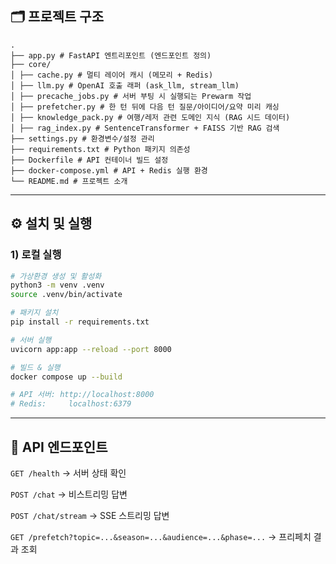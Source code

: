 ## 🗂️ 프로젝트 구조
```
.
├── app.py # FastAPI 엔트리포인트 (엔드포인트 정의)
├── core/
│ ├── cache.py # 멀티 레이어 캐시 (메모리 + Redis)
│ ├── llm.py # OpenAI 호출 래퍼 (ask_llm, stream_llm)
│ ├── precache_jobs.py # 서버 부팅 시 실행되는 Prewarm 작업
│ ├── prefetcher.py # 한 턴 뒤에 다음 턴 질문/아이디어/요약 미리 캐싱
│ ├── knowledge_pack.py # 여행/레저 관련 도메인 지식 (RAG 시드 데이터)
│ ├── rag_index.py # SentenceTransformer + FAISS 기반 RAG 검색
├── settings.py # 환경변수/설정 관리
├── requirements.txt # Python 패키지 의존성
├── Dockerfile # API 컨테이너 빌드 설정
├── docker-compose.yml # API + Redis 실행 환경
└── README.md # 프로젝트 소개
```
---
## ⚙️ 설치 및 실행

### 1) 로컬 실행
```bash
# 가상환경 생성 및 활성화
python3 -m venv .venv
source .venv/bin/activate

# 패키지 설치
pip install -r requirements.txt

# 서버 실행
uvicorn app:app --reload --port 8000

# 빌드 & 실행
docker compose up --build

# API 서버: http://localhost:8000
# Redis:     localhost:6379

```

---
## 📡 API 엔드포인트

`GET /health` → 서버 상태 확인

`POST /chat` → 비스트리밍 답변

`POST /chat/stream` → SSE 스트리밍 답변

`GET /prefetch?topic=...&season=...&audience=...&phase=...` → 프리페치 결과 조회

